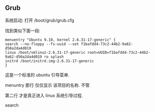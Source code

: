 ## Grub

系统启动:
打开
/boot/grub/grub.cfg

找到类似下面一段:

	menuentry "Ubuntu 9.10, kernel 2.6.31-17-generic" {
	search --no-floppy --fs-uuid --set f1bafdd4-73c2-44b2-9a62-d50a2da4d019
	linux /boot/vmlinuz-2.6.31-17-generic root=UUID=f1bafdd4-73c2-44b2-9a62-d50a2da4d019 ro splash
	initrd /boot/initrd.img-2.6.31-17-generic
	}
	

这是一个标准的 ubuntu 引导菜单.

menuntry 那行 仅仅显示 该项目的名称. 不管

第二行 才是真正进入 linux 系统引导过程.

search 





